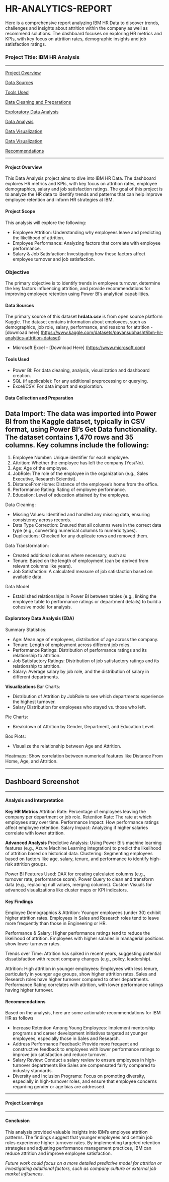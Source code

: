 # HR-ANALYTICS-REPORT
Here is a comprehensive report analyzing IBM HR Data to discover trends, challenges and insights about attrition within the company as well as recommend solutions. The dashboard focuses on exploring HR metrics and KPIs, with key focus on attrition rates, demographic insights and job satisfaction ratings.

### Project Title: IBM HR Analysis
---
[Project Overview](#project-overview)

[Data Sources](#data-sources)

[Tools Used](#tools-used)

[Data Cleaning and Preparations](#data-cleaning-and-preparations)

[Exploratory Data Analysis](#exploratory-data-analysis)

[Data Analysis](#data-analysis)

[Data Visualization](#data-visualization) 

[Data Visualization](#data-visualization) 

[Recommendations](#recommendations)

---

#### Project Overview
This Data Analysis project aims to dive into IBM HR Data. The dashboard explores HR metrics and KPIs, with key focus on attrition rates, employee demographics, salary and job satisfaction ratings. The goal of this project is to analyze the HR data to identify trends and patterns that can help improve employee retention and inform HR strategies at IBM.

#### Project Scope 
This analysis will explore the following:

- Employee Attrition: Understanding why employees leave and predicting the likelihood of attrition.
- Employee Performance: Analyzing factors that correlate with employee performance.
- Salary & Job Satisfaction: Investigating how these factors affect employee turnover and job satisfaction.

### Objective
The primary objective is to identify trends in employee turnover, determine the key factors influencing attrition, and provide recommendations for improving employee retention using Power BI’s analytical capabilities.
   
#### Data Sources
The primary source of this dataset **hrdata.csv** is from open source platform Kaggle. The dataset contains information about employees, such as demographics, job role, salary, performance, and reasons for attrition - [download here] (https://www.kaggle.com/datasets/pavansubhasht/ibm-hr-analytics-attrition-dataset)
- Microsoft Excel - [Download Here] (https://www.microsoft.com) 

#### Tools Used 
- Power BI: For data cleaning, analysis, visualization and dashboard creation.
- SQL (if applicable): For any additional preprocessing or querying.
- Excel/CSV: For data import and exploration.

#### Data Collection and Preparation
Data Import: The data was imported into Power BI from the Kaggle dataset, typically in CSV format, using Power BI’s Get Data functionality. The dataset contains 1,470 rows and 35 columns. Key columns include the following:
-
   1. Employee Number: Unique identifier for each employee.
   2. Attrition: Whether the employee has left the company (Yes/No).
   3. Age: Age of the employee.
   4. JobRole: The role of the employee in the organization (e.g., Sales Executive, Research Scientist).
   5. DistanceFromHome: Distance of the employee’s home from the office.
   6. Performance Rating: Rating of employee performance.
   7. Education: Level of education attained by the employee.

Data Cleaning:
- Missing Values: Identified and handled any missing data, ensuring consistency across records.
- Data Type Correction: Ensured that all columns were in the correct data type (e.g., converting numerical columns to numeric types).
- Duplications: Checked for any duplicate rows and removed them.

Data Transformation: 
- Created additional columns where necessary, such as:
- Tenure: Based on the length of employment (can be derived from relevant columns like years).
- Job Satisfaction: A calculated measure of job satisfaction based on available data.
  
Data Model
- Established relationships in Power BI between tables (e.g., linking the employee table to performance ratings or department details) to build a cohesive model for analysis.

#### Exploratory Data Analysis (EDA)
Summary Statistics:
- Age: Mean age of employees, distribution of age across the company.
- Tenure: Length of employment across different job roles.
- Performance Ratings: Distribution of performance ratings and its relationship to attrition.
- Job Satisfactory Ratings:  Distribution of job satisfactory ratings and its relationship to attrition.
- Salary: Average salary by job role, and the distribution of salary in different departments.

**Visualizations**
Bar Charts:
- Distribution of Attrition by JobRole to see which departments experience the highest turnover.
- Salary Distribution for employees who stayed vs. those who left.

Pie Charts:
- Breakdown of Attrition by Gender, Department, and Education Level.

Box Plots:
- Visualize the relationship between Age and Attrition.

Heatmaps: Show correlation between numerical features like Distance From Home, Age, and Attrition.

---

## Dashboard Screenshot

---

#### Analysis and Interpretation
**Key HR Metrics**
Attrition Rate: Percentage of employees leaving the company per department or job role.
Retention Rate: The rate at which employees stay over time.
Performance Impact: How performance ratings affect employee retention.
Salary Impact: Analyzing if higher salaries correlate with lower attrition.

**Advanced Analysis**
Predictive Analysis: Using Power BI’s machine learning features (e.g., Azure Machine Learning integration) to predict the likelihood of attrition based on historical data.
Clustering: Segmenting employees based on factors like age, salary, tenure, and performance to identify high-risk attrition groups.

Power BI Features Used:
DAX for creating calculated columns (e.g., turnover rate, performance score).
Power Query to clean and transform data (e.g., replacing null values, merging columns).
Custom Visuals for advanced visualizations like cluster maps or KPI indicators.

#### Key Findings
Employee Demographics & Attrition:
Younger employees (under 30) exhibit higher attrition rates.
Employees in Sales and Research roles tend to leave more frequently than those in Engineering or HR.

Performance & Salary:
Higher performance ratings tend to reduce the likelihood of attrition.
Employees with higher salaries in managerial positions show lower turnover rates.

Trends over Time:
Attrition has spiked in recent years, suggesting potential dissatisfaction with recent company changes (e.g., policy, leadership).

Attrition:
High attrition in younger employees: Employees with less tenure, particularly in younger age groups, show higher attrition rates.
Sales and Research roles have higher turnover compared to other departments.
Performance Rating correlates with attrition, with lower performance ratings having higher turnover.

#### Recommendations
Based on the analysis, here are some actionable recommendations for IBM HR as follows

- Increase Retention Among Young Employees: Implement mentorship programs and career development initiatives targeted at younger employees, especially those in Sales and Research.
- Address Performance Feedback: Provide more frequent and constructive feedback to employees with lower performance ratings to improve job satisfaction and reduce turnover.
- Salary Review: Conduct a salary review to ensure employees in high-turnover departments like Sales are compensated fairly compared to industry standards.
- Diversity and Inclusion Programs: Focus on promoting diversity, especially in high-turnover roles, and ensure that employee concerns regarding gender or age bias are addressed.

---
#### Project Learnings
---

#### Conclusion
This analysis provided valuable insights into IBM’s employee attrition patterns. The findings suggest that younger employees and certain job roles experience higher turnover rates. By implementing targeted retention strategies and adjusting performance management practices, IBM can reduce attrition and improve employee satisfaction.

*Future work could focus on a more detailed predictive model for attrition or investigating additional factors, such as company culture or external job market influences.*




<!--- #### Data Cleaning and Preparations
 During the initial phase of Data cleaning and preparation, we perform the following task
 1. Data Loading and Inspection
 2. Handling missing variables
 3. Data Cleaning and Formatting

#### Exploratory Data Analysis
EDA involves the exploration of data to answer key questions about data such as:
1. what is the overall sales trend?
2. What products are top sellers?
3. What are the products on peak sales?

<!---
IBM HR Analytics: Data Analysis Project Documentation
1. Overview
Introduction: The dataset you provided is focused on employee attrition within IBM, offering various HR metrics such as employee age, job role, salary, and performance ratings. The goal of this project is to analyze the HR data to identify trends and patterns that can help improve employee retention and inform HR strategies at IBM.

Project Scope: This analysis will explore:

Employee Attrition: Understanding why employees leave and predicting the likelihood of attrition.
Employee Performance: Analyzing factors that correlate with employee performance.
Salary & Job Satisfaction: Investigating how these factors affect employee turnover and job satisfaction.
Data Source: The dataset was sourced from Kaggle's IBM HR Analytics Attrition Dataset. The dataset contains information about employees, such as demographics, job role, salary, performance, and reasons for attrition.

Tools Used:

Power BI: For data visualization and dashboard creation.
SQL (if applicable): For any additional preprocessing or querying.
Excel/CSV: For data import and exploration.
Objective: The primary objective is to identify trends in employee turnover, determine the key factors influencing attrition, and provide recommendations for improving employee retention using Power BI’s analytical capabilities.

2. Data Collection and Preparation
Data Import: The data was imported into Power BI from the Kaggle dataset, typically in CSV format, using Power BI’s Get Data functionality. The dataset contains 1,470 rows and 35 columns. Key columns include:

EmployeeNumber: Unique identifier for each employee.
Attrition: Whether the employee has left the company (Yes/No).
Age: Age of the employee.
JobRole: The role of the employee in the organization (e.g., Sales Executive, Research Scientist).
DistanceFromHome: Distance of the employee’s home from the office.
PerformanceRating: Rating of employee performance.
Education: Level of education attained by the employee.
Data Cleaning:

Missing Values: Identified and handled any missing data, ensuring consistency across records.
Data Type Correction: Ensured that all columns were in the correct data type (e.g., converting numerical columns to numeric types).
Duplications: Checked for any duplicate rows and removed them.
Data Transformation:

Created additional columns where necessary, such as:
Tenure: Based on the length of employment (can be derived from relevant columns like years).
Job Satisfaction: A calculated measure of job satisfaction based on available data.
Data Model:

Established relationships in Power BI between tables (e.g., linking the employee table to performance ratings or department details) to build a cohesive model for analysis.
3. Exploratory Data Analysis (EDA)
Summary Statistics:

Age: Mean age of employees, distribution of age across the company.
Tenure: Length of employment across different job roles.
Performance Ratings: Distribution of performance ratings and its relationship to attrition.
Salary: Average salary by job role, and the distribution of salary in different departments.
Visualizations:

Bar Charts:
Distribution of Attrition by JobRole to see which departments experience the highest turnover.
Salary Distribution for employees who stayed vs. those who left.
Pie Charts:
Breakdown of Attrition by Gender, Department, and Education Level.
Box Plots:
Visualize the relationship between Age and Attrition.
Heatmaps: Show correlation between numerical features like DistanceFromHome, Age, and Attrition.
Key Insights:

High attrition in younger employees: Employees with less tenure, particularly in younger age groups, show higher attrition rates.
Sales and Research roles have higher turnover compared to other departments.
Performance Rating correlates with attrition, with lower performance ratings having higher turnover.
4. Analysis and Interpretation
Key HR Metrics:

Attrition Rate: Percentage of employees leaving the company per department or job role.
Retention Rate: The rate at which employees stay over time.
Performance Impact: How performance ratings affect employee retention.
Salary Impact: Analyzing if higher salaries correlate with lower attrition.
Advanced Analysis:

Predictive Analysis: Using Power BI’s machine learning features (e.g., Azure Machine Learning integration) to predict the likelihood of attrition based on historical data.
Clustering: Segmenting employees based on factors like age, salary, tenure, and performance to identify high-risk attrition groups.
Power BI Features Used:

DAX for creating calculated columns (e.g., turnover rate, performance score).
Power Query to clean and transform data (e.g., replacing null values, merging columns).
Custom Visuals for advanced visualizations like cluster maps or KPI indicators.
5. Key Findings
Employee Demographics & Attrition:
Younger employees (under 30) exhibit higher attrition rates.
Employees in Sales and Research roles tend to leave more frequently than those in Engineering or HR.
Performance & Salary:
Higher performance ratings tend to reduce the likelihood of attrition.
Employees with higher salaries in managerial positions show lower turnover rates.
Trends over Time:
Attrition has spiked in recent years, suggesting potential dissatisfaction with recent company changes (e.g., policy, leadership).
6. Recommendations
Based on the analysis, here are some actionable recommendations for IBM HR:

Increase Retention Among Young Employees: Implement mentorship programs and career development initiatives targeted at younger employees, especially those in Sales and Research.
Address Performance Feedback: Provide more frequent and constructive feedback to employees with lower performance ratings to improve job satisfaction and reduce turnover.
Salary Review: Conduct a salary review to ensure employees in high-turnover departments like Sales are compensated fairly compared to industry standards.
Diversity and Inclusion Programs: Focus on promoting diversity, especially in high-turnover roles, and ensure that employee concerns regarding gender or age bias are addressed.
7. Conclusion
This analysis provided valuable insights into IBM’s employee attrition patterns. The findings suggest that younger employees and certain job roles experience higher turnover rates. By implementing targeted retention strategies and adjusting performance management practices, IBM can reduce attrition and improve employee satisfaction.

Future work could focus on a more detailed predictive model for attrition or investigating additional factors, such as company culture or external job market influences.




<!---
####  Data Analysis
This is where we include basic lines of code or queries or even some DAX expression used during analysis

```SQL
SELECT * WILDCARD
WHERE AVG AGE >= 20
```
💻
|heading 1|heading 2|
------|------|
|table 1|table 2|


#### Data Visualization (Images)



####  Recommendations

